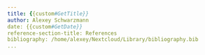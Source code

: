 ```yaml
---
title: {{custom#GetTitle}}
author: Alexey Schwarzmann
date: {{custom#GetDate}}
reference-section-title: References
bibliography: /home/alexey/Nextcloud/Library/bibliography.bib
...
```

